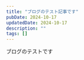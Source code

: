 ```yaml
---
title: "ブログのテスト記事です"
pubDate: 2024-10-17
updatedDate: 2024-10-17
description: ""
tags: []
---
```


ブログのテストです
